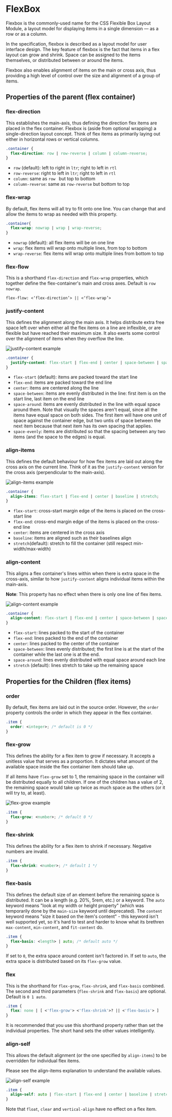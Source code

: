 # FlexBox

Flexbox is the commonly-used name for the CSS Flexible Box Layout Module, a layout model for displaying items in a single dimension — as a row or as a column.

In the specification, flexbox is described as a layout model for user interface design. The key feature of flexbox is the fact that items in a flex layout can grow and shrink. Space can be assigned to the items themselves, or distributed between or around the items.

Flexbox also enables alignment of items on the main or cross axis, thus providing a high level of control over the size and alignment of a group of items.

## Properties of the parent (flex container)

### flex-direction

This establishes the main-axis, thus defining the direction flex items are placed in the flex container. Flexbox is (aside from optional wrapping) a single-direction layout concept. Think of flex items as primarily laying out either in horizontal rows or vertical columns.

```css
.container {
  flex-direction: row | row-reverse | column | column-reverse;
}
```

+ `row` (default): left to right in `ltr`; right to left in `rtl`
+ `row-reverse`: right to left in `ltr`; right to left in `rtl`
+ `column`: same as `row ` but top to bottom
+ `column-reverse`: same as `row-reverse` but bottom to top

### flex-wrap

By default, flex items will all try to fit onto one line.  You can change that and allow the items to wrap as needed with this property.

```css
.container{
  flex-wrap: nowrap | wrap | wrap-reverse;
}
```

+ `nowrap` (default): all flex items will be on one line
+ `wrap`: flex items will wrap onto multiple lines, from top to bottom
+ `wrap-reverse`: flex items will wrap onto multiple lines from bottom to top

### flex-flow

This is a shorthand `flex-direction` and `flex-wrap` properties, which together define the flex-container's main and cross axes.  Default is `row nowrap`.

```
flex-flow: <‘flex-direction’> || <‘flex-wrap’>
```

### justify-content

This defines the alignment along the main axis.  It helps distribute extra free space left over when either all the flex items on a line are inflexible, or are flexible but have reached their maximum size.  It also exerts some control over the alignment of items when they overflow the line.

![justify-content example](./images/justify-content.jpg)

```css
.container {
  justify-content: flex-start | flex-end | center | space-between | space-around | space-evenly;
}
```

+ `flex-start` (default): items are packed toward the start line
+ `flex-end`: items are packed toward the end line
+ `center`: items are centered along the line
+ `space-between`: items are evenly distributed in the line: first item is on the start line, last item on the end line
+ `space-around`: items are evenly distributed in the line with equal space around them. Note that visually the spaces aren't equal, since all the items have equal space on both sides. The first item will have one unit of space against the container edge, but two untis of space between the next item because that next item has its own spacing that applies.
+ `space-evenly`: items are distributed so that the spacing between any two items (and the space to the edges) is equal.

### align-items

This defines the default behaviour for how flex items are laid out along the cross axis on the current line.  Think of it as the `justify-content` version for the cross axis (perpendicular to the main-axis).

![align-items example](./images/align-items.jpg)

```css
.container {
  align-items: flex-start | flex-end | center | baseline | stretch;
}
```

+ `flex-start`: cross-start margin edge of the items is placed on the cross-start line
+ `flex-end`: cross-end margin edge of the items is placed on the cross-end line
+ `center`: items are centered in the cross axis
+ `baseline`: items are aligned such as their baselines align
+ `stretch`(default): stretch to fill the container (still respect min-width/max-width)

### align-content

This aligns a flex container's lines within when there is extra space in the cross-axis, similar to how `justify-content` aligns individual items within the main-axis.

**Note**: This property has no effect when there is only one line of flex items.

![align-content example](./images/align-content.jpg)

```css
.container {
  align-content: flex-start | flex-end | center | space-between | space-around | stretch;
}
```

+ `flex-start`: lines packed to the start of the container
+ `flex-end`: lines packed to the end of the container
+ `center`: lines packed to the center of the container
+ `space-between`: lines evenly distributed; the first line is at the start of the container while the last one is at the end.
+ `space-around`: lines evenly distributed with equal space around each line
+ `stretch` (default): lines stretch to take up the remaining space

## Properties for the Children (flex items)

### order

By default, flex items are laid out in the source order. However, the `order` property controls the order in which they appear in the flex container.

```css
.item {
  order: <integer>; /* default is 0 */
}
```

### flex-grow

This defines the ability for a flex item to grow if necessary. It accepts a unitless value that serves as a proportion. It dictates what amount of the available space inside the flex container item should take up.

If all items have `flex-grow` set to 1, the remaining space in the container will be distributed equally to all children.  If one of the children has a value of 2, the remaining space would take up twice as much space as the others (or it will try to, at least).

![flex-grow example](./images/flex-grow.jpg)

```css
.item {
  flex-grow: <number>; /* default 0 */
}
```

### flex-shrink

This defines the ability for a flex item to shrink if necessary.  Negative numbers are invalid.

```css
.item {
  flex-shrink: <number>; /* default 1 */
}
```

### flex-basis

This defines the default size of an element before the remaining space is distributed. It can be a length (e.g. 20%, 5rem, etc.) or a keyword. The `auto` keyword means "look at my width or height property" (which was temporarily done by the `main-size` keyword until deprecated). The `content` keyword means "size it based on the item's content" - this keyword isn't well supported yet, so it's hard to test and harder to know what its brethren `max-content`, `min-content`, and `fit-content` do.

```css
.item {
  flex-basis: <length> | auto; /* default auto */
}
```

If set to `0`, the extra space around content isn't factored in. If set to `auto`, the extra space is distributed based on its `flex-grow` value.

### flex

This is the shorthand for `flex-grow`, `flex-shrink`, and `flex-basis` combined.  The second and third parameters (`flex-shrink` and `flex-basis`) are optional.  Default is `0 1 auto`.

```css
.item {
  flex: none | [ <'flex-grow'> <'flex-shrink'>? || <'flex-basis'> ]
}
```

It is recommended that you use this shorthand property rather than set the individual properties. The short hand sets the other values intelligently.

### align-self

This allows the default alignment (or the one specified by `align-items`) to be overridden for individual flex items.

Please see the align-items explanation to understand the available values.

![align-self example](./images/align-self.jpg)

```css
.item {
  align-self: auto | flex-start | flex-end | center | baseline | stretch;
}
```

Note that `float`, `clear` and `vertical-align` have no effect on a flex item.

###